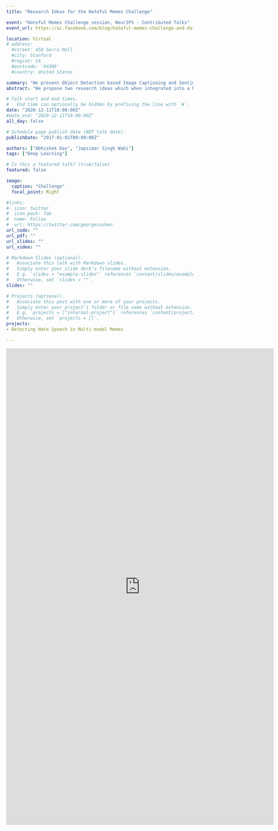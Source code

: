 ```yaml
---
title: "Research Ideas for the Hateful Memes Challenge"

event: "Hateful Memes Challenge session, NeurIPS - Contributed Talks"
event_url: https://ai.facebook.com/blog/hateful-memes-challenge-and-data-set/

location: Virtual
# address:
  #street: 450 Serra Mall
  #city: Stanford
  #region: CA
  #postcode: '94305'
  #country: United States

summary: "We present Object Detection based Image Captioning and Sentiment Analysis as our two Research ideas to enhance performance against the adversarial examples in the challenge dataset."
abstract: "We propose two research ideas which when integrated into a Multimodal model, aims to learn the context behind the combination of text and captions used. Our first idea is to use Image Captioning as a medium for introducing outside world knowledge to our model. The highly confident error cases of the multimodal baselines show that the models tend to focus more on the text modality for predictions. Our focus in using this approach is to find a deeper relationship between the text and the image modalities by bringing the visual modality and finding its “actual caption” and parallelly sending the image representation along with the pre-extracted caption representation for the concatenation step. Moreover, comparing the “actual caption” with the “pre-extracted caption” of the meme will help in understanding whether both are aligned or not because in many cases a hateful image is turned benign just by declaring what is happening in the image. Our second approach is to use sentiment analysis on both Image and Text modalities. Instead of only using multimodal representations obtained from pre-trained neural networks, we also include the unimodal sentiment to enrich the features. The intuition for this idea is that current pre-trained representations, like VisualBERT and ViLBERT, have the objective of predicting the semantic correlation between image and text, but semantic information is difficult to capture and may not be enough for solving our task. We try to include high-level features like text and image sentiments because sentiment analysis is a related but relatively simple task." 

# Talk start and end times.
#   End time can optionally be hidden by prefixing the line with `#`.
date: "2020-12-11T18:00:00Z"
#date_end: "2020-12-11T19:00:00Z"
all_day: false

# Schedule page publish date (NOT talk date).
publishDate: "2017-01-01T00:00:00Z"

authors: ["Abhishek Das", "Japsimar Singh Wahi"]
tags: ["Deep Learning"]

# Is this a featured talk? (true/false)
featured: false

image:
  caption: "Challenge"
  focal_point: Right

#links:
#- icon: twitter
#  icon_pack: fab
#  name: Follow
#  url: https://twitter.com/georgecushen
url_code: ""
url_pdf: ""
url_slides: ""
url_video: ""

# Markdown Slides (optional).
#   Associate this talk with Markdown slides.
#   Simply enter your slide deck's filename without extension.
#   E.g. `slides = "example-slides"` references `content/slides/example-slides.md`.
#   Otherwise, set `slides = ""`.
slides: ""

# Projects (optional).
#   Associate this post with one or more of your projects.
#   Simply enter your project's folder or file name without extension.
#   E.g. `projects = ["internal-project"]` references `content/project/deep-learning/index.md`.
#   Otherwise, set `projects = []`.
projects:
- Detecting Hate Speech in Multi-modal Memes

---
```




<p><iframe src="https://docs.google.com/presentation/d/e/2PACX-1vSmbP3wfqOAAUOv5o5pFGcoFgmy_LlJZwxM_B8v_fAY91i1_DvEY_BaRZ8hqk8qgez8Iq_lyEJEdESH/embed?start=false&loop=false&delayms=3000" frameborder="0" width="720" height="1280" allowfullscreen="true" mozallowfullscreen="true" webkitallowfullscreen="true"></iframe></p>


